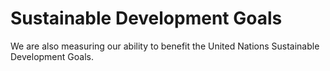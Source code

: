 # Sustainable Development Goals

We are also measuring our ability to benefit the United Nations Sustainable Development Goals.
